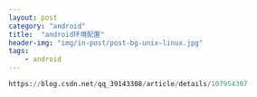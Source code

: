 ```yaml
---
layout: post
category: "android"
title:  "android环境配置"
header-img: "img/in-post/post-bg-unix-linux.jpg"
tags:
    - android
---
```


```python
https://blog.csdn.net/qq_39143308/article/details/107954307
```
